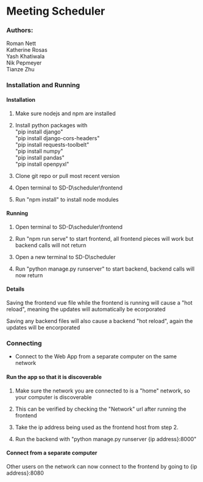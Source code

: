 # Meeting Scheduler

### Authors:
   Roman Nett  
   Katherine Rosas  
   Yash Khatiwala  
   Nik Pepmeyer  
   Tianze Zhu  

### Installation and Running

#### Installation

1. Make sure nodejs and npm are installed

2. Install python packages with  
      "pip install django"  
      "pip install django-cors-headers"  
      "pip install requests-toolbelt"  
      "pip install numpy"  
      "pip install pandas"  
      "pip install openpyxl"  

3. Clone git repo or pull most recent version

4. Open terminal to SD-D\scheduler\frontend

5. Run "npm install" to install node modules

#### Running

1. Open terminal to SD-D\scheduler\frontend

2. Run "npm run serve" to start frontend, all frontend pieces will work but backend calls will not return

3. Open a new terminal to SD-D\scheduler

4. Run "python manage.py runserver" to start backend, backend calls will now return

#### Details

Saving the frontend vue file while the frontend is running will cause a "hot reload", meaning the updates will automatically be ecorporated

Saving any backend files will also cause a backend "hot reload", again the updates will be encorporated

### Connecting

 - Connect to the Web App from a separate computer on the same network

#### Run the app so that it is discoverable

1. Make sure the network you are connected to is a "home" network, so your computer is discoverable

2. This can be verified by checking the "Network" url after running the frontend

3. Take the ip address being used as the frontend host from step 2.

4. Run the backend with "python manage.py runserver {ip address}:8000"

#### Connect from a separate computer

Other users on the network can now connect to the frontend by going to {ip address}:8080